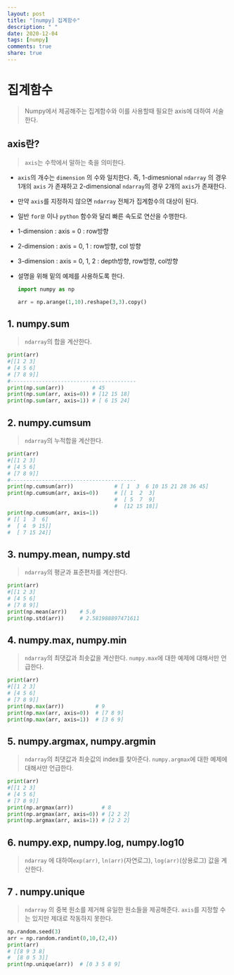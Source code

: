 ```yaml
---
layout: post
title: "[numpy] 집계함수"
description: " "
date: 2020-12-04
tags: [numpy]
comments: true
share: true
---
```


# 집계함수

> Numpy에서 제공해주는 집계함수와 이를 사용할때 필요한 axis에 대하여 서술한다.



## axis란?

> `axis`는 수학에서 말하는 축을 의미한다.
* `axis`의 개수는 `dimension` 의 수와 일치한다. 즉, 1-dimesnional `ndarray` 의 경우 1개의 `axis` 가 존재하고 2-dimensional `ndarray`의 경우 2개의 `axis`가 존재한다. 

* 만약 `axis`를 지정하지 않으면 `ndarray` 전체가 집계함수의 대상이 된다.

* 일반 `for문` 이나 `python` 함수와 달리 빠른 속도로 연산을 수행한다.

* 1-dimension : axis = 0 : row방향

* 2-dimension : axis = 0, 1 : row방향, col 방향

* 3-dimension : axis = 0, 1, 2  : depth방향, row방향, col방향

* 설명을 위해 밑의 예제를 사용하도록 한다.

  ```python
  import numpy as np
  
  arr = np.arange(1,10).reshape(3,3).copy()
  ```





## 1. numpy.sum

> `ndarray`의 합을 계산한다.

```python
print(arr)
#[[1 2 3]
# [4 5 6]
# [7 8 9]]
#----------------------------------------
print(np.sum(arr))         # 45
print(np.sum(arr, axis=0)) # [12 15 18]
print(np.sum(arr, axis=1)) # [ 6 15 24]
```



## 2. numpy.cumsum

> `ndarray`의 누적합을 계산한다.

```python
print(arr)
#[[1 2 3]
# [4 5 6]
# [7 8 9]]
#----------------------------------------
print(np.cumsum(arr))             # [ 1  3  6 10 15 21 28 36 45]
print(np.cumsum(arr, axis=0))     # [[ 1  2  3]
								  #  [ 5  7  9]
                                  #  [12 15 18]]							
print(np.cumsum(arr, axis=1))     
# [[ 1  3  6]
#  [ 4  9 15]]
#  [ 7 15 24]]
```



## 3. numpy.mean, numpy.std

> `ndarray`의 평균과 표준편차를 계산한다.

```python
print(arr)
#[[1 2 3]
# [4 5 6]
# [7 8 9]]
print(np.mean(arr))    # 5.0
print(np.std(arr))     # 2.581988897471611
```



## 4. numpy.max, numpy.min

> `ndarray`의 최댓값과 최솟값을 계산한다. `numpy.max`에 대한 예제에 대해서만 언급한다.

```python
print(arr)
#[[1 2 3]
# [4 5 6]
# [7 8 9]]
print(np.max(arr))          # 9
print(np.max(arr, axis=0))  # [7 8 9]
print(np.max(arr, axis=1))  # [3 6 9]
```



## 5. numpy.argmax, numpy.argmin

> `ndarray`의 최댓값과 최솟값의 index를 찾아준다. `numpy.argmax`에 대한 예제에 대해서만 언급한다.

```python
print(arr)
#[[1 2 3]
# [4 5 6]
# [7 8 9]]
print(np.argmax(arr))         # 8
print(np.argmax(arr, axis=0)) # [2 2 2]
print(np.argmax(arr, axis=1)) # [2 2 2]
```



## 6. numpy.exp, numpy.log, numpy.log10

> `ndarray` 에 대하여`exp(arr)`, `ln(arr)`(자연로그),  `log(arr)`(상용로그) 값을 계산한다.



## 7 . numpy.unique

> `ndarray` 의 중복 원소를 제거해 유일한 원소들을 제공해준다. `axis`를 지정할 수는 있지만 제대로 작동하지 못한다.

```python
np.random.seed(3)
arr = np.random.randint(0,10,(2,4))
print(arr)
# [[8 9 3 8]
#  [8 0 5 3]]
print(np.unique(arr))  # [0 3 5 8 9]
```

